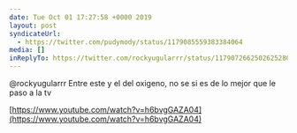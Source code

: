 ```yaml
---
date: Tue Oct 01 17:27:58 +0000 2019
layout: post
syndicateUrl:
  - https://twitter.com/pudymody/status/1179085559383384064
media: []
inReplyTo: https://twitter.com/rockyugularrr/status/1179072662502625280
---
```

@rockyugularrr Entre este y el del oxigeno, no se si es de lo mejor que le paso a la tv

[https://www.youtube.com/watch?v=h6bvgGAZA04](https://www.youtube.com/watch?v=h6bvgGAZA04)

